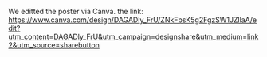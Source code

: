 We editted the poster via Canva. the link: https://www.canva.com/design/DAGADly_FrU/ZNkFbsK5g2FgzSW1JZllaA/edit?utm_content=DAGADly_FrU&utm_campaign=designshare&utm_medium=link2&utm_source=sharebutton
